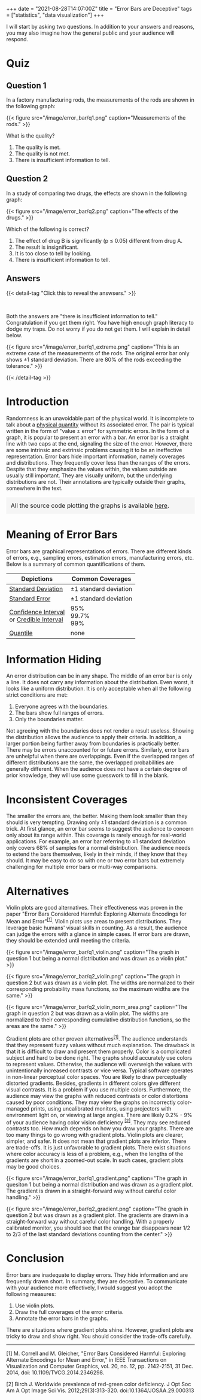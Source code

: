 +++
date = "2021-08-28T14:07:00Z"
title = "Error Bars are Deceptive"
tags = ["statistics", "data visualization"]
+++

I will start by asking two questions. In addition to your answers and reasons, you may also imagine how the general public and your audience will respond.

# Quiz

## Question 1

In a factory manufacturing rods, the measurements of the rods are shown in the following graph:

{{< figure src="/image/error_bar/q1.png" caption="Measurements of the rods." >}}

What is the quality?

1. The quality is met.
1. The quality is not met.
1. There is insufficient information to tell.

## Question 2

In a study of comparing two drugs, the effects are shown in the following graph:

{{< figure src="/image/error_bar/q2.png" caption="The effects of the drugs." >}}

Which of the following is correct?

1. The effect of drug B is significantly (p ≤ 0.05) different from drug A.
1. The result is insignificant.
1. It is too close to tell by looking.
1. There is insufficient information to tell.

## Answers

{{< detail-tag "Click this to reveal the answsers." >}}

<br>

Both the answers are "there is insufficient information to tell." Congratulation if you get them right. You have high enough graph literacy to dodge my traps. Do not worry if you do not get them. I will explain in detail below.

{{< figure src="/image/error_bar/q1_extreme.png" caption="This is an extreme case of the measurements of the rods. The original error bar only shows ±1 standard deviation. There are 80% of the rods exceeding the tolerance." >}}

{{< /detail-tag >}}

# Introduction

Randomness is an unavoidable part of the physical world. It is incomplete to talk about a [physical quantity](https://en.wikipedia.org/wiki/Physical_quantity) without its associated error. The pair is typical written in the form of "value ± error" for symmetric errors. In the form of a graph, it is popular to present an error with a bar. An error bar is a straight line with two caps at the end, signaling the size of the error. However, there are some intrinsic and extrinsic problems causing it to be an ineffective representation. Error bars hide important information, namely coverages and distributions. They frequently cover less than the ranges of the errors. Despite that they emphasize the values within, the values outside are usually still important. They are visually uniform, but the underlying distributions are not. Their annotations are typically outside their graphs, somewhere in the text.

<p style="background-color: whitesmoke; padding: 0.75rem; font-size: 1rem">All the source code plotting the graphs is available <a href="https://github.com/keithyipkw/blog/tree/master/post_supplements\error-bars">here</a>.</p>

# Meaning of Error Bars

Error bars are graphical representations of errors. There are different kinds of errors, e.g., sampling errors, estimation errors, manufacturing errors, etc. Below is a summary of common quantifications of them.

Depictions | Common Coverages
--- | ---
[Standard Deviation](https://en.wikipedia.org/wiki/Standard_deviation) | ±1 standard deviation
[Standard Error](https://en.wikipedia.org/wiki/Standard_error) | ±1 standard deviation
[Confidence Interval](https://en.wikipedia.org/wiki/Confidence_interval)<br/>or [Credible Interval](https://en.wikipedia.org/wiki/Credible_interval) | 95%<br/>99.7%<br/>99%
[Quantile](https://en.wikipedia.org/wiki/Quantile)  | none

# Information Hiding

An error distribution can be in any shape. The middle of an error bar is only a line. It does not carry any information about the distribution. Even worst, it looks like a uniform distribution. It is only acceptable when all the following strict conditions are met:

1. Everyone agrees with the boundaries.
1. The bars show full ranges of errors.
1. Only the boundaries matter.

Not agreeing with the boundaries does not render a result useless. Showing the distribution allows the audience to apply their criteria. In addition, a larger portion being further away from boundaries is practically better. There may be errors unaccounted for or future errors. Similarly, error bars are unhelpful when there are overlappings. Even if the overlapped ranges of different distributions are the same, the overlapped probabilities are generally different. When the audience does not have a certain degree of prior knowledge, they will use some guesswork to fill in the blank.

# Inconsistent Coverages

The smaller the errors are, the better. Making them look smaller than they should is very tempting. Drawing only ±1 standard deviation is a common trick. At first glance, an error bar seems to suggest the audience to concern only about its range within. This coverage is rarely enough for real-world applications. For example, an error bar referring to ±1 standard deviation only covers 68% of samples for a normal distribution. The audience needs to extend the bars themselves, likely in their minds, if they know that they should. It may be easy to do so with one or two error bars but extremely challenging for multiple error bars or multi-way comparisons.

# Alternatives

Violin plots are good alternatives. Their effectiveness was proven in the paper "Error Bars Considered Harmful: Exploring Alternate Encodings for Mean and Error"<sup>[[1]](#1)</sup>. Violin plots use areas to present distributions. They leverage basic humans' visual skills in counting. As a result, the audience can judge the errors with a glance in simple cases. If error bars are drawn, they should be extended until meeting the criteria.

{{< figure src="/image/error_bar/q1_violin.png" caption="The graph in question 1 but being a normal distribution and was drawn as a violin plot." >}}

{{< figure src="/image/error_bar/q2_violin.png" caption="The graph in question 2 but was drawn as a violin plot. The widths are normalized to their corresponding probability mass functions, so the maximum widths are the same." >}}

{{< figure src="/image/error_bar/q2_violin_norm_area.png" caption="The graph in question 2 but was drawn as a violin plot. The widths are normalized to their corresponding cumulative distribution functions, so the areas are the same." >}}

Gradient plots are other proven alternatives<sup>[[1]](#1)</sup>. The audience understands that they represent fuzzy values without much explanation. The drawback is that it is difficult to draw and present them properly. Color is a complicated subject and hard to be done right. The graphs should accurately use colors to represent values. Otherwise, the audience will overweigh the values with unintentionally increased contrasts or vice versa. Typical software operates in non-linear perceptual color spaces. You are likely to draw perceptually distorted gradients. Besides, gradients in different colors give different visual contrasts. It is a problem if you use multiple colors. Furthermore, the audience may view the graphs with reduced contrasts or color distortions caused by poor conditions. They may view the graphs on incorrectly color-managed prints, using uncalibrated monitors, using projectors with environment light on, or viewing at large angles. There are likely 0.2% - 9% of your audience having color vision deficiency <sup>[[2]](#2)</sup>. They may see reduced contrasts too. How much depends on how you draw your graphs. There are too many things to go wrong with gradient plots. Violin plots are clearer, simpler, and safer. It does not mean that gradient plots are inferior. There are trade-offs. It is just unfavorable to gradient plots. There exist situations where color accuracy is less of a problem, e.g., when the lengths of the gradients are short in a zoomed-out scale. In such cases, gradient plots may be good choices.

{{< figure src="/image/error_bar/q1_gradient.png" caption="The graph in quesiton 1 but being a normal distribution and was drawn as a gradient plot. The gradient is drawn in a straight-forward way without careful color handling." >}}

{{< figure src="/image/error_bar/q2_gradient.png" caption="The graph in question 2 but was drawn as a gradient plot. The gradients are drawn in a straight-forward way without careful color handling. With a properly calibrated monitor, you should see that the orange bar disappears near 1/2 to 2/3 of the last standard deviations counting from the center." >}}

# Conclusion

Error bars are inadequate to display errors. They hide information and are frequently drawn short. In summary, they are deceptive. To communicate with your audience more effectively, I would suggest you adopt the following measures:

1. Use violin plots.
1. Draw the full coverages of the error criteria.
1. Annotate the error bars in the graphs.

There are situations where gradient plots shine. However, gradient plots are tricky to draw and show right. You should consider the trade-offs carefully.

---

<a id="1">[1]</a>
M. Correll and M. Gleicher, "Error Bars Considered Harmful: Exploring Alternate Encodings for Mean and Error," in IEEE Transactions on Visualization and Computer Graphics, vol. 20, no. 12, pp. 2142-2151, 31 Dec. 2014, doi: 10.1109/TVCG.2014.2346298.

<a id="2">[2]</a> Birch J. Worldwide prevalence of red-green color deficiency. J Opt Soc Am A Opt Image Sci Vis. 2012;29(3):313-320. doi:10.1364/JOSAA.29.000313